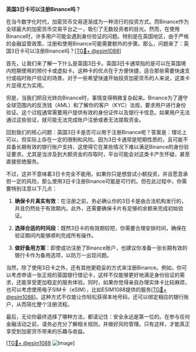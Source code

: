 **英国3日卡可以注册Binance吗？**

在当今数字化时代，加密货币交易逐渐成为一种流行的投资方式。而Binance作为全球最大的加密货币交易平台之一，吸引了无数投资者的目光。然而，在使用Binance时，许多用户可能会遇到身份验证的问题。特别是在英国地区，由于严格的金融监管政策，注册和使用Binance可能需要额外的步骤。那么，问题来了：英国3日卡可以注册Binance吗？[[TG💪+ @esim1088](https://t.me/s/esim1088)]

首先，让我们来了解一下什么是英国3日卡。英国3日卡通常指的是可以在英国境内短期使用的预付卡或虚拟卡。这种卡的优点在于方便快捷，适合那些需要快速支付或临时账户验证的场景。对于一些希望快速开始投资加密货币的人来说，这类卡片显得尤为实用。

但是，当我们把目光转向Binance时，事情变得稍微复杂起来。Binance为了遵守全球范围内的反洗钱（AML）和了解你的客户（KYC）法规，要求用户进行身份验证。这个过程通常需要用户提供有效的身份证件以及银行卡信息。如果用户无法通过这些验证，就可能无法完成账户注册或者无法提取资金。

回到我们的核心问题：英国3日卡是否可以用于注册Binance呢？答案是：理论上可以，但实际上存在一定的限制和风险。因为3日卡通常是短期性质的，且可能不具备长期有效的银行账户支持，这使得它在某些情况下难以满足Binance的身份验证要求。尤其是当涉及到大额资金的存取时，平台可能会对这类卡产生怀疑，甚至直接拒绝服务。

不过，这并不意味着3日卡完全不能用。如果你只是想尝试小额投资，并且愿意承担一定的风险，那么使用3日卡注册Binance可能是可行的。但在此过程中，你需要特别注意以下几点：

1. **确保卡片真实有效**：在注册之前，务必确认你的3日卡是由合法机构发行的，并且仍然处于有效期内。此外，还需要确保卡片有足够的余额来完成初始验证。
   
2. **选择合适的时间段**：既然3日卡的有效期较短，你需要合理安排时间，确保在验证期间内能够顺利完成所有操作。

3. **做好备用方案**：即使成功注册了Binance账户，也建议你准备一张长期有效的银行卡作为备用选项，以防万一出现问题。

当然，除了使用3日卡之外，还有其他更稳妥的方式来注册Binance。例如，你可以考虑申请一张正规的英国银行借记卡，这样不仅能够更好地满足身份验证的需求，还能享受更加稳定的服务体验。同时，如果你觉得亲自办理实体卡比较麻烦，也可以考虑使用电子SIM卡（eSIM），比如ESIM1088提供的服务[[TG💪+ @esim1088](https://t.me/s/esim1088)]。这种方式不仅能让你轻松获得本地号码，还可以绑定相应的银行账户，从而简化整个注册流程。

最后，无论你最终选择了哪种方法，都请记住：安全永远是第一位的。在参与任何金融活动之前，请务必充分了解相关规则，并做好风险管理。只有这样，才能真正享受到加密货币带来的乐趣与收益。

[[TG💪+ @esim1088](https://t.me/s/esim1088) ![Image](https://i.postimg.cc/4NQfJmqS/Snipaste-2025-05-13-00-14-12.png)]